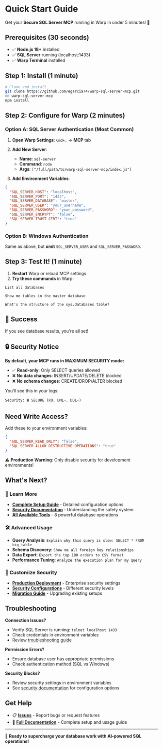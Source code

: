 # Quick Start Guide

Get your **Secure SQL Server MCP** running in Warp in under 5 minutes! 🚀

## Prerequisites (30 seconds)

- ✅ **Node.js 18+** installed
- ✅ **SQL Server** running (localhost:1433)
- ✅ **Warp Terminal** installed

## Step 1: Install (1 minute)

```bash
# Clone and install
git clone https://github.com/egarcia74/warp-sql-server-mcp.git
cd warp-sql-server-mcp
npm install
```

## Step 2: Configure for Warp (2 minutes)

### Option A: SQL Server Authentication (Most Common)

1. **Open Warp Settings**: `Cmd+,` → **MCP** tab
2. **Add New Server**:
   - **Name**: `sql-server`
   - **Command**: `node`
   - **Args**: `["/full/path/to/warp-sql-server-mcp/index.js"]`

3. **Add Environment Variables**:

```json
{
  "SQL_SERVER_HOST": "localhost",
  "SQL_SERVER_PORT": "1433",
  "SQL_SERVER_DATABASE": "master",
  "SQL_SERVER_USER": "your_username",
  "SQL_SERVER_PASSWORD": "your_password",
  "SQL_SERVER_ENCRYPT": "false",
  "SQL_SERVER_TRUST_CERT": "true"
}
```

### Option B: Windows Authentication

Same as above, but **omit** `SQL_SERVER_USER` and `SQL_SERVER_PASSWORD`.

## Step 3: Test It! (1 minute)

1. **Restart** Warp or reload MCP settings
2. **Try these commands** in Warp:

```text
List all databases
```

```text
Show me tables in the master database
```

```text
What's the structure of the sys.databases table?
```

## 🎉 Success

If you see database results, you're all set!

## 🔒 Security Notice

**By default, your MCP runs in MAXIMUM SECURITY mode:**

- ✅ **Read-only**: Only SELECT queries allowed
- ❌ **No data changes**: INSERT/UPDATE/DELETE blocked
- ❌ **No schema changes**: CREATE/DROP/ALTER blocked

You'll see this in your logs:

```text
Security: 🔒 SECURE (RO, DML-, DDL-)
```

## Need Write Access?

Add these to your environment variables:

```json
{
  "SQL_SERVER_READ_ONLY": "false",
  "SQL_SERVER_ALLOW_DESTRUCTIVE_OPERATIONS": "true"
}
```

⚠️ **Production Warning**: Only disable security for development environments!

## What's Next?

### 📖 **Learn More**

- **[Complete Setup Guide](README.md#configuration)** - Detailed configuration options
- **[Security Documentation](SECURITY.md)** - Understanding the safety system
- **[All Available Tools](README.md#available-tools)** - 8 powerful database operations

### 🛠️ **Advanced Usage**

- **Query Analysis**: `Explain why this query is slow: SELECT * FROM big_table`
- **Schema Discovery**: `Show me all foreign key relationships`
- **Data Export**: `Export the top 100 orders to CSV format`
- **Performance Tuning**: `Analyze the execution plan for my query`

### 🔧 **Customize Security**

- **[Production Deployment](SECURITY.md#production-deployment-guidelines)** - Enterprise security settings
- **[Security Configurations](README.md#security-configurations)** - Different security levels
- **[Migration Guide](README.md#migration-from-previous-versions)** - Upgrading existing setups

## Troubleshooting

**Connection Issues?**

- Verify SQL Server is running: `telnet localhost 1433`
- Check credentials in environment variables
- Review [troubleshooting guide](README.md#troubleshooting-configuration)

**Permission Errors?**

- Ensure database user has appropriate permissions
- Check authentication method (SQL vs Windows)

**Security Blocks?**

- Review security settings in environment variables
- See [security documentation](SECURITY.md) for configuration options

## Get Help

- 📋 **[Issues](https://github.com/egarcia74/warp-sql-server-mcp/issues)** - Report bugs or request features
- 📖 **[Full Documentation](README.md)** - Complete setup and usage guide

---

**🚀 Ready to supercharge your database work with AI-powered SQL operations!**
